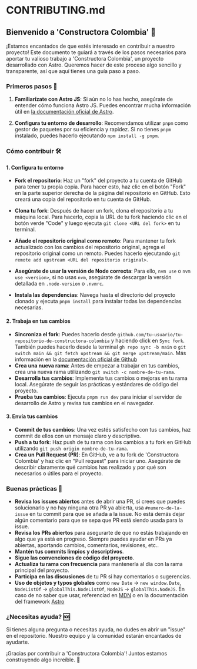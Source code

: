 # CONTRIBUTING.md

## Bienvenido a 'Constructora Colombia' 🌌

¡Estamos encantados de que estés interesado en contribuir a nuestro proyecto! Este documento te guiará a través de los pasos necesarios para aportar tu valioso trabajo a 'Constructora Colombia', un proyecto desarrollado con Astro. Queremos hacer de este proceso algo sencillo y transparente, así que aquí tienes una guía paso a paso.

### Primeros pasos 🚀

1. **Familiarízate con Astro JS**: Si aún no lo has hecho, asegúrate de entender cómo funciona Astro JS. Puedes encontrar mucha información útil en [la documentación oficial de Astro](https://docs.astro.build).

2. **Configura tu entorno de desarrollo**: Recomendamos utilizar `pnpm` como gestor de paquetes por su eficiencia y rapidez. Si no tienes `pnpm` instalado, puedes hacerlo ejecutando `npm install -g pnpm`.

### Cómo contribuir 🛠

#### 1. Configura tu entorno

- **Fork el repositorio**: Haz un "fork" del proyecto a tu cuenta de GitHub para tener tu propia copia. Para hacer esto, haz clic en el botón "Fork" en la parte superior derecha de la página del repositorio en GitHub. Esto creará una copia del repositorio en tu cuenta de GitHub.

- **Clona tu fork**: Después de hacer un fork, clona el repositorio a tu máquina local. Para hacerlo, copia la URL de tu fork haciendo clic en el botón verde "Code" y luego ejecuta `git clone <URL del fork>` en tu terminal.

- **Añade el repositorio original como remoto**: Para mantener tu fork actualizado con los cambios del repositorio original, agrega el repositorio original como un remoto. Puedes hacerlo ejecutando `git remote add upstream <URL del repositorio original>`.

- **Asegúrate de usar la versión de Node correcta**: Para ello, `nvm use` o `nvm use <version>`, si no usas `nvm`, asegúrate de descargar la versión detallada en `.node-version` o `.nvmrc`.

- **Instala las dependencias**: Navega hasta el directorio del proyecto clonado y ejecuta `pnpm install` para instalar todas las dependencias necesarias.

#### 2. Trabaja en tus cambios

- **Sincroniza el fork**: Puedes hacerlo desde `github.com/tu-usuario/tu-repositorio-de-constructora-colombia` y haciendo click en `Sync fork`. También puedes hacerlo desde la terminal `gh repo sync -b main` o `git switch main && git fetch upstream && git merge upstream/main`. Más información en la [documentación oficial de Github](https://docs.github.com/en/pull-requests/collaborating-with-pull-requests/working-with-forks/syncing-a-fork)
- **Crea una nueva rama**: Antes de empezar a trabajar en tus cambios, crea una nueva rama utilizando `git switch -c nombre-de-tu-rama`.
- **Desarrolla tus cambios**: Implementa tus cambios o mejoras en tu rama local. Asegúrate de seguir las prácticas y estándares de código del proyecto.
- **Prueba tus cambios**: Ejecuta `pnpm run dev` para iniciar el servidor de desarrollo de Astro y revisa tus cambios en el navegador.

#### 3. Envía tus cambios

- **Commit de tus cambios**: Una vez estés satisfecho con tus cambios, haz commit de ellos con un mensaje claro y descriptivo.
- **Push a tu fork**: Haz push de tu rama con los cambios a tu fork en GitHub utilizando `git push origin nombre-de-tu-rama`.
- **Crea un Pull Request (PR)**: En GitHub, ve a tu fork de 'Constructora Colombia' y haz clic en "Pull request" para iniciar uno. Asegúrate de describir claramente qué cambios has realizado y por qué son necesarios o útiles para el proyecto.

### Buenas prácticas 🌟

- **Revisa los issues abiertos** antes de abrir una PR, si crees que puedes solucionarlo y no hay ninguna otra PR ya abierta, usa `#numero-de-la-issue` en tu commit para que se añada a la issue. No está demás dejar algún comentario para que se sepa que PR está siendo usada para la issue.
- **Revisa los PRs abiertos** para asegurarte de que no estás trabajando en algo que ya está en progreso. Siempre puedes ayudar en PRs ya abiertas, aportando cambios, comentarios, revisiones, etc..
- **Mantén tus commits limpios y descriptivos**.
- **Sigue las convenciones de código del proyecto**.
- **Actualiza tu rama con frecuencia** para mantenerla al día con la rama principal del proyecto.
- **Participa en las discusiones** de tu PR si hay comentarios o sugerencias.
- **Uso de objetos y typos globales** como `new Date` -> `new window.Date`, `NodeListOf` -> `globalThis.NodeListOf`, `NodeJS` -> `globalThis.NodeJS`. En caso de no saber que usar, referenciad en [MDN](https://developer.mozilla.org/en-US/docs/Web/JavaScript/Reference/Global_Objects/globalThis) o en la documentación del framework [Astro](https://docs.astro.build/en/guides/typescript/#extending-window-and-globalthis)

### ¿Necesitas ayuda? 🆘

Si tienes alguna pregunta o necesitas ayuda, no dudes en abrir un "issue" en el repositorio. Nuestro equipo y la comunidad estarán encantados de ayudarte.

¡Gracias por contribuir a 'Constructora Colombia'! Juntos estamos construyendo algo increíble. 🚀
